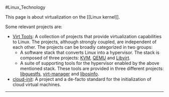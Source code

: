 #Linux_Technology

This page is about virtualization on the [[Linux kernel]].

Some relevant projects are:

- [Virt Tools](https://www.virt-tools.org/): A collection of projects that provide virtualization capabilities to Linux. The projects, although strongly coupled, are independent of each other. The projects can be broadly categorized in two groups:
  - A software stack that converts Linux into a hypervisor. The stack is composed of three projects: [KVM](http://www.linux-kvm.org/), [QEMU](http://qemu.org/) and [Libvirt](http://libvirt.org/).
  - A suite of supporting tools for the hypervisor enabled by the above mentioned stack. These tools are provided in three different projects: [libguestfs](https://libguestfs.org/), [virt-manager](https://virt-manager.org/) and [libosinfo](http://libosinfo.org/).
- [cloud-init](https://cloudinit.readthedocs.io): A project and a de-facto standard for the initialization of cloud virtual machines.

---




